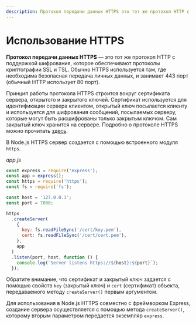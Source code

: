 ```yaml
---
description: Протокол передачи данных HTTPS это тот же протокол HTTP с поддержкой шифрования, которое обеспечивают протоколы криптографии SSL и TSL.
---
```


# Использование HTTPS

**Протокол передачи данных HTTPS** &mdash; это тот же протокол HTTP с поддержкой шифрования, которое обеспечивают протоколы криптографии SSL и TSL. Обычно HTTPS используется там, где необходима безопасная передача личных данных, и занимает 443 порт (обычный HTTP использует 80 порт).

Принцип работы протокола HTTPS строится вокруг сертификата сервера, открытого и закрытого ключей. Сертификат используется для идентификации сервера клиентом, открытый ключ посылается клиенту и используется для шифрования сообщений, посылаемых серверу, которые могут быть расшифрованы только закрытым ключом. Сам закрытый ключ хранится на сервере. Подробно о протоколе HTTPS можно прочитать [здесь](https://ru.wikipedia.org/wiki/HTTPS).

В Node.js HTTPS сервер создается с помощью встроенного модуля `https`.

_app.js_

```js
const express = require('express');
const app = express();
const https = require('https');
const fs = require('fs');

const host = '127.0.0.1';
const port = 7000;

https
  .createServer(
    {
      key: fs.readFileSync('/cert/key.pem'),
      cert: fs.readFileSync('/cert/cert.pem'),
    },
    app
  )
  .listen(port, host, function () {
    console.log(`Server listens https://${host}:${port}`);
  });
```

Обратите внимание, что сертификат и закрытый ключ задается с помощью свойств `key` (закрытый ключ) и `cert` (сертификат) объекта, передаваемого методу `createServer()` первым аргументом.

Для использования в Node.js HTTPS совместно с фреймворком Express, создание сервера осуществляется с помощью метода `createServer()`, которому вторым параметром передается экземпляр `express`.
